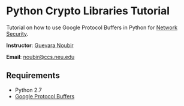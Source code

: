 # Python Crypto Libraries Tutorial


Tutorial on how to use Google Protocol Buffers in Python for
  [Network Security](http://www.ccs.neu.edu/home/noubir/Courses/CS6740/S17/).

  **Instructor**: [Guevara Noubir](http://www.ccs.neu.edu/home/noubir)

  **Email**: noubir@ccs.neu.edu


## Requirements

 * Python 2.7
 * [Google Protocol Buffers](https://developers.google.com/protocol-buffers/docs/tutorials)


